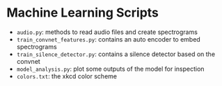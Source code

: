 # Machine Learning Scripts

+ `audio.py`: methods to read audio files and create spectrograms
+ `train_convnet_features.py`: contains an auto encoder to embed spectrograms
+ `train_silence_detector.py`: contains a silence detector based on the convnet
+ `model_analysis.py`: plot some outputs of the model for inspection
+ `colors.txt`: the xkcd color scheme
